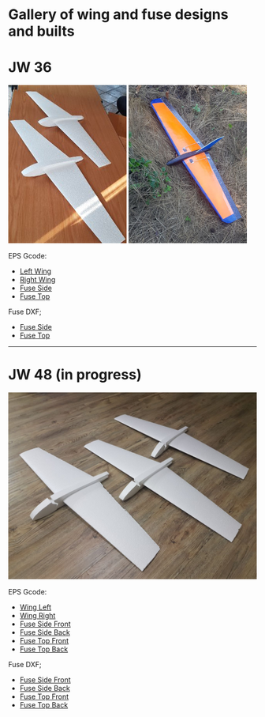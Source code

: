 Gallery of wing and fuse designs and builts 
===

# JW 36
![Mini-JW](static/gallery/jw36/minijw.jpeg)
![Mini-JW](static/gallery/jw36/jw36_glass.jpg)


EPS Gcode:
* [Left Wing](static/gallery/jw36/JW36_left.gcode)
* [Right Wing](static/gallery/jw36/JW36_right.gcode)
* [Fuse Side](static/gallery/jw36/JW36_Nose%20-%20side.dxf.gcode)
* [Fuse Top](static/gallery/jw36/JW36_Nose%20-%20top.dxf.gcode)

Fuse DXF;
* [Fuse Side](static/gallery/jw36/JW36_Nose%20-%20side.dxf)
* [Fuse Top](static/gallery/jw36/JW36_Nose%20-%20top.dxf)

---

# JW 48 (in progress)
![JW48](static/gallery/jw48/three_jw_48.jpeg)

EPS Gcode:
* [Wing Left](static/gallery/jw48/JW48_left_1.25.gcode)
* [Wing Right](static/gallery/jw48/JW48_right_1.25.gcode)
* [Fuse Side Front](static/gallery/jw48/jw48_nose_front.dxf.gcode)
* [Fuse Side Back](static/gallery/jw48/jw48_nose_back.dxf.gcode)
* [Fuse Top Front](static/gallery/jw48/JW48_Nose%20-%20top_front.dxf.gcode)
* [Fuse Top Back](static/gallery/jw48/JW48_Nose%20-%20top_back.dxf.gcode)



Fuse DXF;
* [Fuse Side Front](static/gallery/jw48/jw48_nose_front.dxf)
* [Fuse Side Back](static/gallery/jw48/jw48_nose_back.dxf)
* [Fuse Top Front](static/gallery/jw48/JW48_Nose%20-%20top_front.dxf)
* [Fuse Top Back](static/gallery/jw48/JW48_Nose%20-%20top_back.dxf)

